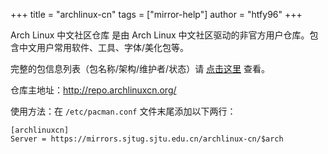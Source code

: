 +++
title = "archlinux-cn"
tags = ["mirror-help"]
author = "htfy96"
+++

Arch Linux 中文社区仓库 是由 Arch Linux 中文社区驱动的非官方用户仓库。包含中文用户常用软件、工具、字体/美化包等。

完整的包信息列表（包名称/架构/维护者/状态）请 [点击这里](https://github.com/archlinuxcn/repo) 查看。

仓库主地址：http://repo.archlinuxcn.org/

使用方法：在 `/etc/pacman.conf` 文件末尾添加以下两行：
```
[archlinuxcn]
Server = https://mirrors.sjtug.sjtu.edu.cn/archlinux-cn/$arch
```